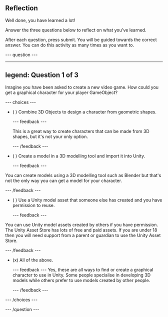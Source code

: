 ## Reflection

Well done, you have learned a lot!

Answer the three questions below to reflect on what you've learned.

After each question, press submit. You will be guided towards the correct answer. You can do this activity as many times as you want to.

--- question ---

---
legend: Question 1 of 3
---

Imagine you have been asked to create a new video game. How could you get a graphical character for your player GameObject?

--- choices ---

- ( ) Combine 3D Objects to design a character from geometric shapes. 

  --- feedback ---

  This is a great way to create characters that can be made from 3D shapes, but it's not your only option. 

  --- /feedback ---

- ( ) Create a model in a 3D modelling tool and import it into Unity.

  --- feedback ---

You can create models using a 3D modelling tool such as Blender but that's not the only way you can get a model for your character. 

  --- /feedback ---

- ( ) Use a Unity model asset that someone else has created and you have permission to reuse.

  --- feedback ---

You can use Unity model assets created by others if you have permission. The Unity Asset Store has lots of free and paid assets. If you are under 18 then you will need support from a parent or guardian to use the Unity Asset Store.

  --- /feedback ---

- (x) All of the above.

  --- feedback ---
Yes, these are all ways to find or create a graphical character to use in Unity. Some people specialise in developing 3D models while others prefer to use models created by other people.

  --- /feedback ---

--- /choices ---

--- /question ---
